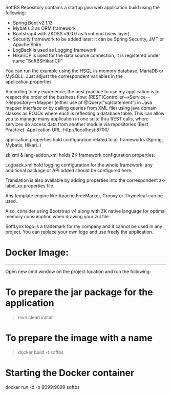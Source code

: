 SoftBS Repository contains a startup java web application build using the following: 
 - Spring Boot v2.1.13
 - Mybatis 3 as ORM framework
 - Bootstrap4 with ZKOSS v9.0.0 as front end (view layer). 
 - Security framework to be added later: it can be Spring Security, JMT or Apache Shiro
 - LogBack is used as Logging framework
 - HikariCP is used for the data source connection, it is registered under name "SoftBSHikariCP" 

You can run the example using the HSQL in-memory database, MariaDB or MySQLL: Just adjust the correspondent variables in the application.properties

According to my experience, the best practice to use my application is to respect the order of the business flow: [REST]Controller-->Service-->Repository-->Mapper (either use of @Query("sqlstatement") in Java mapper interface or by calling queries from XML file) using java domain classes as POJOs where each is reflecting a database table.
This can allow you to manage many application in one suite thru REST calls, where services do access data from another module via repositories (Best Practice). Application URL: http://localhost:8700/

application.properties hold configuration related to all frameworks (Spring, Mybatis, Hikari..)

zk.xml & lang-addon.xml holds ZK framework configuration properties.

Logback.xml hold logging configuration for the whole framework: any additional package or API added should be configured here.

Translation is also available by adding properties into the correspondent zk-label_xx.properties file.

Any template engine like Apache FreeMarker, Groovy or Thymeleaf can be used.

Also, consider using Bootstrap v4 along with ZK native language for optimal memory consumption when drawing your zul file.

SoftLynx logo is a trademark for my company and it cannot be used in any project. You can replace your own logo and use freely the application.

# Docker Image:
---------------
Open new cmd window on the project location and run the following:
# To prepare the jar package for the application
> mvn clean install
 
# To prepare the image with a name
> docker build -t softbs 

# Starting the Docker container
docker run -d -p 9099:9099 softbs

